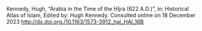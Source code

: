Kennedy, Hugh, “Arabia in the Time of the Ḥijra (622 A.D.)”, in: Historical Atlas of Islam, Edited by: Hugh Kennedy. Consulted online on 18 December 2023 <http://dx.doi.org./10.1163/1573-3912_hai_HAI_16B>